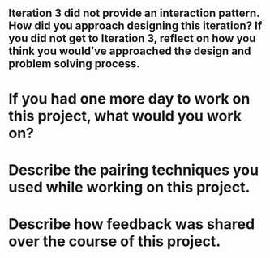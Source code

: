 ## Iteration 3 did not provide an interaction pattern. How did you approach designing this iteration? If you did not get to Iteration 3, reflect on how you think you would’ve approached the design and problem solving process.

# If you had one more day to work on this project, what would you work on?

# Describe the pairing techniques you used while working on this project.

# Describe how feedback was shared over the course of this project.
